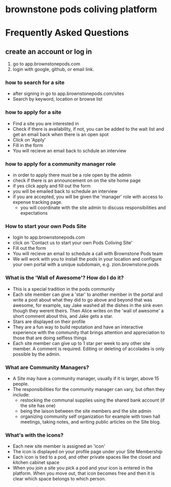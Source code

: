 # brownstone pods coliving platform


# Frequently Asked Questions


## create an account or log in

1. go to app.brownstonepods.com
2. login with google, github, or email link.

### how to search for a site

- after signing in go to app.brownstonepods.com/sites
- Search by keyword, location or browse list


### how to apply for a site

- Find a site you are interested in
- Check if there is availability, if not, you can be added to the wait list and get an email back when there is an open spot
- Click on 'Apply' 
- Fill in the form
- You will recieve an email back to schdule an interview 


### how to apply for a community manager role

- in order to apply there must be a role open by the admin
- check if there is an announcement on on the site home page
- if yes click apply and fill out the form
- you will be emailed back to schedule an interview
- if you are accepted, you will be given the 'manager' role with 
  access to expense tracking page.
    - you will coordinate with the site admin to discuss responsibilities and expectations

### How to start your own Pods Site

- login to app.brownstonepods.com
- click on 'Contact us to start your own Pods Coliving Site'
- Fill out the form
- You will recieve an email to schedule a call with Brownstone Pods team
- We will work with you to install the pods in your location and configure your own portal with a unique subdomain, e.g. zion.brownstone.pods 


### What is the 'Wall of Awesome'? How do I do it?

- This is a special tradition in the pods community
- Each site member can give a 'star' to another member in the portal and write a post about what they did to go above and beyond that was awesome, for example, say Jake washed all the dishes in the sink even though they werent theirs. Then Alice writes on the 'wall of awesome' a short comment about this, and Jake gets a star.
- Stars are displayed on their profile
- They are a fun way to build reputation and have an interactive experience with the community that brings attention and appreciation to those that are doing selfless things
- Each site member can give up to 1 star per week to any other site member. A comment is required. Editing or deleting of accolades is only possible by the admin.


### What are Community Managers?

- A Site may have a community manager, usually if it is larger, above 15 people.
- The responsibilities for the community manager can vary, but often they include:
    - restocking the communal supplies using the shared bank account (if the site has one)
    - being the laison between the site members and the site admin
    - organizing community self organization for example with town hall meetings, taking notes, and writing public articles on the Site blog.


### What's with the icons?

- Each new site member is assigned an 'icon'
- The icon is displayed on your profile page under your Site Membership
- Each icon is tied to a pod, and other private spaces like the closet and kitchen cabinet space
- When you join a site you pick a pod and your icon is entered in the platform. When you move out, that icon becomes free and then it is clear which space belongs to which person.




